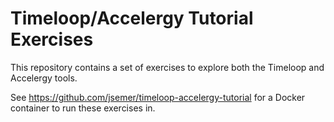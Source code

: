 Timeloop/Accelergy Tutorial Exercises
======================================

This repository contains a set of exercises to explore both the Timeloop and 
Accelergy tools.

See https://github.com/jsemer/timeloop-accelergy-tutorial for a Docker container
to run these exercises in.

